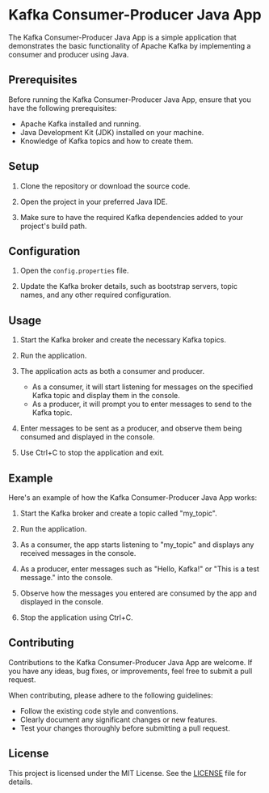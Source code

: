# Kafka Consumer-Producer Java App

The Kafka Consumer-Producer Java App is a simple application that demonstrates the basic functionality of Apache Kafka by implementing a consumer and producer using Java.

## Prerequisites

Before running the Kafka Consumer-Producer Java App, ensure that you have the following prerequisites:

- Apache Kafka installed and running.
- Java Development Kit (JDK) installed on your machine.
- Knowledge of Kafka topics and how to create them.

## Setup

1. Clone the repository or download the source code.

2. Open the project in your preferred Java IDE.

3. Make sure to have the required Kafka dependencies added to your project's build path.

## Configuration

1. Open the `config.properties` file.

2. Update the Kafka broker details, such as bootstrap servers, topic names, and any other required configuration.

## Usage

1. Start the Kafka broker and create the necessary Kafka topics.

2. Run the application.

3. The application acts as both a consumer and producer.

   - As a consumer, it will start listening for messages on the specified Kafka topic and display them in the console.
   - As a producer, it will prompt you to enter messages to send to the Kafka topic.

4. Enter messages to be sent as a producer, and observe them being consumed and displayed in the console.

5. Use Ctrl+C to stop the application and exit.

## Example

Here's an example of how the Kafka Consumer-Producer Java App works:

1. Start the Kafka broker and create a topic called "my_topic".

2. Run the application.

3. As a consumer, the app starts listening to "my_topic" and displays any received messages in the console.

4. As a producer, enter messages such as "Hello, Kafka!" or "This is a test message." into the console.

5. Observe how the messages you entered are consumed by the app and displayed in the console.

6. Stop the application using Ctrl+C.

## Contributing

Contributions to the Kafka Consumer-Producer Java App are welcome. If you have any ideas, bug fixes, or improvements, feel free to submit a pull request.

When contributing, please adhere to the following guidelines:
- Follow the existing code style and conventions.
- Clearly document any significant changes or new features.
- Test your changes thoroughly before submitting a pull request.

## License

This project is licensed under the MIT License. See the [LICENSE](LICENSE) file for details.
